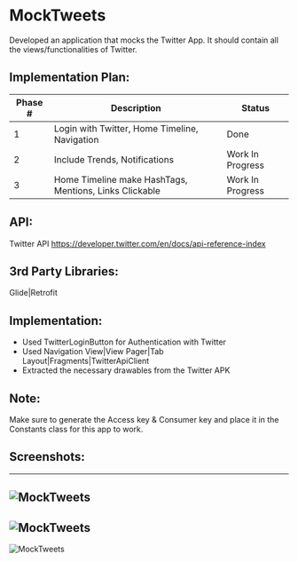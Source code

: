 # MockTweets
Developed an application that mocks the Twitter App. It should contain all the views/functionalities of Twitter.
## Implementation Plan:
Phase # | Description | Status
--------|-------------|-------
1|Login with Twitter, Home Timeline, Navigation |Done
2|Include Trends, Notifications| Work In Progress
3|Home Timeline make HashTags, Mentions, Links Clickable| Work In Progress
## API:
Twitter API https://developer.twitter.com/en/docs/api-reference-index
## 3rd Party Libraries:
Glide|Retrofit
## Implementation:
* Used TwitterLoginButton for Authentication with Twitter
* Used Navigation View|View Pager|Tab Layout|Fragments|TwitterApiClient
* Extracted the necessary drawables from the Twitter APK
## Note: 
Make sure to generate the Access key & Consumer key and place it in the Constants class for this app to work.
## Screenshots:
------------
![MockTweets](../assets/Login.png?raw=true)
------------
![MockTweets](../assets/Home_Tab.png?raw=true)
------------
![MockTweets](../assets/Navigation.png?raw=true)
